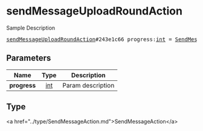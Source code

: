 # sendMessageUploadRoundAction

Sample Description

<pre>
<a href="../constructor/sendMessageUploadRoundAction.md">sendMessageUploadRoundAction</a>#243e1c66 progress:<a href="../type/int.md">int</a> = <a href="../type/SendMessageAction.md">SendMessageAction</a>;
</pre>

## Parameters

| Name | Type | Description |
|------|:----:|-------------|
| **progress** | <a href="../type/int.md">int</a> | Param description |

## Type

&lt;a href=&#34;../type/SendMessageAction.md&#34;&gt;SendMessageAction&lt;/a&gt;

